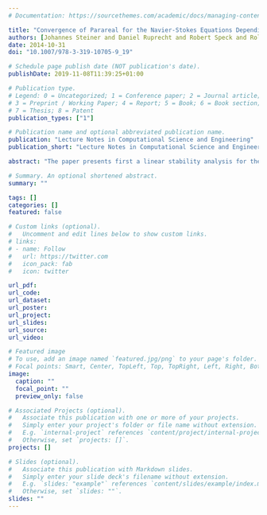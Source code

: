 ```yaml
---
# Documentation: https://sourcethemes.com/academic/docs/managing-content/

title: "Convergence of Parareal for the Navier-Stokes Equations Depending on the Reynolds Number"
authors: [Johannes Steiner and Daniel Ruprecht and Robert Speck and Rolf Krause]
date: 2014-10-31
doi: "10.1007/978-3-319-10705-9_19"

# Schedule page publish date (NOT publication's date).
publishDate: 2019-11-08T11:39:25+01:00

# Publication type.
# Legend: 0 = Uncategorized; 1 = Conference paper; 2 = Journal article;
# 3 = Preprint / Working Paper; 4 = Report; 5 = Book; 6 = Book section;
# 7 = Thesis; 8 = Patent
publication_types: ["1"]

# Publication name and optional abbreviated publication name.
publication: "Lecture Notes in Computational Science and Engineering"
publication_short: "Lecture Notes in Computational Science and Engineering"

abstract: "The paper presents first a linear stability analysis for the time-parallel Parareal method, using an IMEX Euler as coarse and a Runge-Kutta-3 method as fine propagator, confirming that dominant imaginary eigenvalues negatively affect Parareal’s convergence. This suggests that when Parareal is applied to the nonlinear Navier-Stokes equations, problems for small viscosities could arise. Numerical results for a driven cavity benchmark are presented, confirming that Parareal’s convergence can indeed deteriorate as viscosity decreases and the flow becomes increasingly dominated by convection. The effect is found to strongly depend on the spatial resolution."

# Summary. An optional shortened abstract.
summary: ""

tags: []
categories: []
featured: false

# Custom links (optional).
#   Uncomment and edit lines below to show custom links.
# links:
# - name: Follow
#   url: https://twitter.com
#   icon_pack: fab
#   icon: twitter

url_pdf:
url_code:
url_dataset:
url_poster:
url_project:
url_slides:
url_source:
url_video:

# Featured image
# To use, add an image named `featured.jpg/png` to your page's folder. 
# Focal points: Smart, Center, TopLeft, Top, TopRight, Left, Right, BottomLeft, Bottom, BottomRight.
image:
  caption: ""
  focal_point: ""
  preview_only: false

# Associated Projects (optional).
#   Associate this publication with one or more of your projects.
#   Simply enter your project's folder or file name without extension.
#   E.g. `internal-project` references `content/project/internal-project/index.md`.
#   Otherwise, set `projects: []`.
projects: []

# Slides (optional).
#   Associate this publication with Markdown slides.
#   Simply enter your slide deck's filename without extension.
#   E.g. `slides: "example"` references `content/slides/example/index.md`.
#   Otherwise, set `slides: ""`.
slides: ""
---
```

